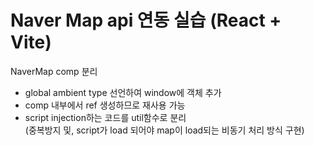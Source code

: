 # Naver Map api 연동 실습 (React + Vite)

NaverMap comp 분리

- global ambient type 선언하여 window에 객체 추가
- comp 내부에서 ref 생성하므로 재사용 가능
- script injection하는 코드를 util함수로 분리 <br />
  (중복방지 및, script가 load 되어야 map이 load되는 비동기 처리 방식 구현)
